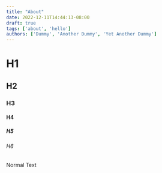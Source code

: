 ```yaml
---
title: "About"
date: 2022-12-11T14:44:13-08:00
draft: true
tags: ['about', 'hello']
authors: ['Dummy', 'Another Dummy', 'Yet Another Dummy']
---
```


# H1
## H2
### H3
#### H4
##### H5
###### H6
Normal Text
